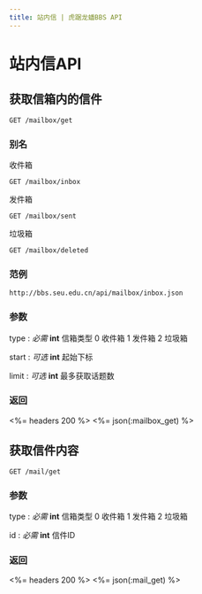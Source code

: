 ```yaml
---
title: 站内信 | 虎踞龙蟠BBS API
---
```


# 站内信API

## 获取信箱内的信件

    GET /mailbox/get

### 别名 

收件箱

    GET /mailbox/inbox

发件箱

    GET /mailbox/sent

垃圾箱

    GET /mailbox/deleted

### 范例

    http://bbs.seu.edu.cn/api/mailbox/inbox.json

### 参数

type
: _必需_ **int** 信箱类型
  0 收件箱
  1 发件箱
  2 垃圾箱

start
: _可选_ **int** 起始下标

limit
: _可选_ **int** 最多获取话题数

### 返回

<%= headers 200 %>
<%= json(:mailbox_get) %>

## 获取信件内容

    GET /mail/get

### 参数

type
: _必需_ **int** 信箱类型
  0 收件箱
  1 发件箱
  2 垃圾箱

id
: _必需_ **int** 信件ID

### 返回

<%= headers 200 %>
<%= json(:mail_get) %>

